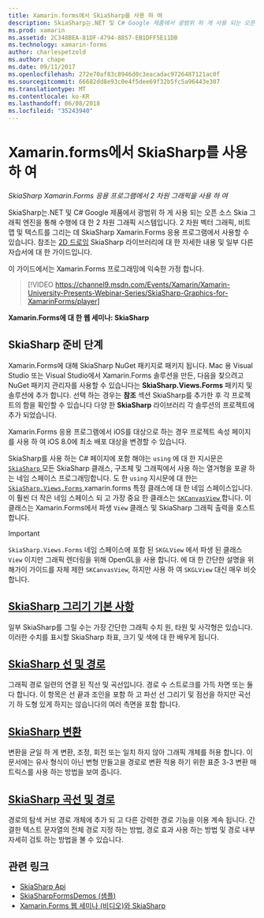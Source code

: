 ```yaml
---
title: Xamarin.forms에서 SkiaSharp를 사용 하 여
description: SkiaSharp는.NET 및 C# Google 제품에서 광범위 하 게 사용 되는 오픈 소스 Skia 그래픽 엔진을 통해 수행에 대 한 2 차원 그래픽 시스템입니다. 이 가이드에서는 SkiaSharp Xamarin.Forms 응용 프로그램에서 2 차원 그래픽을 사용 하는 방법을 설명 합니다.
ms.prod: xamarin
ms.assetid: 2C348BEA-81DF-4794-8857-EB1DFF5E11DB
ms.technology: xamarin-forms
author: charlespetzold
ms.author: chape
ms.date: 09/11/2017
ms.openlocfilehash: 272e70af83c8946d0c3eacadac9726487121ac0f
ms.sourcegitcommit: 66682dd8e93c0e4f5dee69f32b5fc5a96443e307
ms.translationtype: MT
ms.contentlocale: ko-KR
ms.lasthandoff: 06/08/2018
ms.locfileid: "35243940"
---
```

# <a name="using-skiasharp-in-xamarinforms"></a>Xamarin.forms에서 SkiaSharp를 사용 하 여

_SkiaSharp Xamarin.Forms 응용 프로그램에서 2 차원 그래픽을 사용 하 여_

SkiaSharp는.NET 및 C# Google 제품에서 광범위 하 게 사용 되는 오픈 소스 Skia 그래픽 엔진을 통해 수행에 대 한 2 차원 그래픽 시스템입니다. 2 차원 벡터 그래픽, 비트맵 및 텍스트를 그리는 데 SkiaSharp Xamarin.Forms 응용 프로그램에서 사용할 수 있습니다. 참조는 [2D 드로잉](~/graphics-games/skiasharp/index.md) SkiaSharp 라이브러리에 대 한 자세한 내용 및 일부 다른 자습서에 대 한 가이드입니다.

이 가이드에서는 Xamarin.Forms 프로그래밍에 익숙한 가정 합니다.

> [!VIDEO https://channel9.msdn.com/Events/Xamarin/Xamarin-University-Presents-Webinar-Series/SkiaSharp-Graphics-for-XamarinForms/player]

**Xamarin.Forms에 대 한 웹 세미나: SkiaSharp**

## <a name="skiasharp-preliminaries"></a>SkiaSharp 준비 단계

Xamarin.Forms에 대해 SkiaSharp NuGet 패키지로 패키지 됩니다. Mac 용 Visual Studio 또는 Visual Studio에서 Xamarin.Forms 솔루션을 만든, 다음을 찾으려고 NuGet 패키지 관리자를 사용할 수 있습니다는 **SkiaSharp.Views.Forms** 패키지 및 솔루션에 추가 합니다. 선택 하는 경우는 **참조** 섹션 SkiaSharp를 추가한 후 각 프로젝트의 함을 확인할 수 있습니다 다양 한 **SkiaSharp** 라이브러리 각 솔루션의 프로젝트에 추가 되었습니다.

Xamarin.Forms 응용 프로그램에서 iOS를 대상으로 하는 경우 프로젝트 속성 페이지를 사용 하 여 iOS 8.0에 최소 배포 대상을 변경할 수 있습니다.

SkiaSharp를 사용 하는 C# 페이지에 포함 해야는 `using` 에 대 한 지시문은 [ `SkiaSharp` ](https://developer.xamarin.com/api/namespace/SkiaSharp/) 모든 SkiaSharp 클래스, 구조체 및 그래픽에서 사용 하는 열거형을 포괄 하는 네임 스페이스 프로그래밍합니다. 도 한 `using` 지시문에 대 한는 [ `SkiaSharp.Views.Forms` ](https://developer.xamarin.com/api/namespace/SkiaSharp.Views.Forms/) xamarin.forms 특정 클래스에 대 한 네임 스페이스입니다. 이 훨씬 더 작은 네임 스페이스 되 고 가장 중요 한 클래스는 [ `SKCanvasView` ](https://developer.xamarin.com/api/type/SkiaSharp.Views.Forms.SKCanvasView/)합니다. 이 클래스는 Xamarin.Forms에서 파생 `View` 클래스 및 SkiaSharp 그래픽 출력을 호스트 합니다.

> [!IMPORTANT]
> `SkiaSharp.Views.Forms` 네임 스페이스에 포함 된 `SKGLView` 에서 파생 된 클래스 `View` 이지만 그래픽 렌더링을 위해 OpenGL을 사용 합니다. 에 대 한 간단한 설명을 위해가이 가이드를 자체 제한 `SKCanvasView`, 하지만 사용 하 여 `SKGLView` 대신 매우 비슷합니다.

## <a name="skiasharp-drawing-basicsbasicsindexmd"></a>[SkiaSharp 그리기 기본 사항](basics/index.md)

일부 SkiaSharp를 그릴 수는 가장 간단한 그래픽 수치 원, 타원 및 사각형은 있습니다. 이러한 수치를 표시할 SkiaSharp 좌표, 크기 및 색에 대 한 배우게 됩니다.

## <a name="skiasharp-lines-and-pathspathsindexmd"></a>[SkiaSharp 선 및 경로](paths/index.md)

그래픽 경로 일련의 연결 된 직선 및 곡선입니다. 경로 수 스트로크를 가득 차면 또는 둘 다 합니다. 이 항목은 선 끝과 조인을 포함 하 고 파선 선 그리기 및 점선을 하지만 곡선 기 하 도형 있게 하지는 않습니다의 여러 측면을 포함 합니다.

## <a name="skiasharp-transformstransformsindexmd"></a>[SkiaSharp 변환](transforms/index.md)

변환을 균일 하 게 변환, 조정, 회전 또는 일치 하지 않아 그래픽 개체를 허용 합니다. 이 문서에는 유사 형식이 아닌 변형 만들고을 경로로 변환 적용 하기 위한 표준 3-3 변환 매트릭스를 사용 하는 방법을 보여 줍니다.

## <a name="skiasharp-curves-and-pathscurvesindexmd"></a>[SkiaSharp 곡선 및 경로](curves/index.md)

경로의 탐색 커브 경로 개체에 추가 되 고 다른 강력한 경로 기능을 이용 계속 됩니다. 간결한 텍스트 문자열의 전체 경로 지정 하는 방법, 경로 효과 사용 하는 방법 및 경로 내부 자세히 검토 하는 방법을 볼 수 있습니다.


## <a name="related-links"></a>관련 링크

- [SkiaSharp Api](https://developer.xamarin.com/api/root/SkiaSharp/)
- [SkiaSharpFormsDemos (샘플)](https://developer.xamarin.com/samples/xamarin-forms/SkiaSharpForms/Demos/)
- [Xamarin.Forms 웹 세미나 (비디오)와 SkiaSharp](https://channel9.msdn.com/Events/Xamarin/Xamarin-University-Presents-Webinar-Series/SkiaSharp-Graphics-for-XamarinForms)
